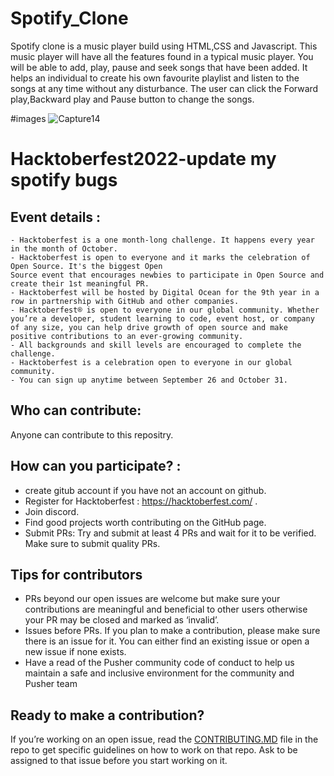 # Spotify_Clone

Spotify clone is a music player build using HTML,CSS and Javascript. This music player will have all the features found in a typical music player. 
You will be able to add, play, pause and seek songs that have been added. It helps an individual to create his own favourite playlist and listen to the songs at any time without any disturbance.
The user can click the Forward play,Backward play and Pause button to change the songs.

#images
![Capture14](https://user-images.githubusercontent.com/72314868/190404640-369edd9e-4f77-417d-a92a-45183eddfae1.PNG)


# Hacktoberfest2022-update my spotify bugs
## Event details :

    - Hacktoberfest is a one month-long challenge. It happens every year in the month of October.
    - Hacktoberfest is open to everyone and it marks the celebration of Open Source. It's the biggest Open 
    Source event that encourages newbies to participate in Open Source and create their 1st meaningful PR.
    - Hacktoberfest will be hosted by Digital Ocean for the 9th year in a row in partnership with GitHub and other companies.
    - Hacktoberfest® is open to everyone in our global community. Whether you’re a developer, student learning to code, event host, or company of any size, you can help drive growth of open source and make positive contributions to an ever-growing community.
    - All backgrounds and skill levels are encouraged to complete the challenge.
    - Hacktoberfest is a celebration open to everyone in our global community.
    - You can sign up anytime between September 26 and October 31.
    
   
## Who can contribute:
Anyone can contribute to this repositry.

## How can you participate? :
- create gitub account if you have not an account on github.
- Register for Hacktoberfest : https://hacktoberfest.com/ .
- Join discord.
- Find good projects worth contributing on the GitHub page.
- Submit PRs: Try and submit at least 4 PRs and wait for it to be verified. Make sure to submit quality PRs.

## Tips for contributors
- PRs beyond our open issues are welcome but make sure your contributions are meaningful and beneficial to other users otherwise your PR may be closed and marked as ‘invalid’.
- Issues before PRs. If you plan to make a contribution, please make sure there is an issue for it. You can either find an existing issue or open a new issue if none exists.
- Have a read of the Pusher community code of conduct to help us maintain a safe and inclusive environment for the community and Pusher team

## Ready to make a contribution?
If you’re working on an open issue, read the [CONTRIBUTING.MD](https://github.com/Subhia123/Spotify_Clone/blob/main/CONTRIBUTING.md) file in the repo to get specific guidelines on how to work on that repo. Ask to be assigned to that issue before you start working on it.



